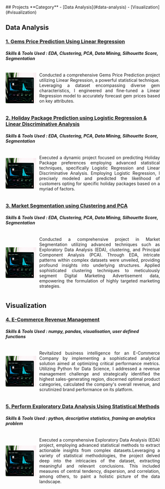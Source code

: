 <p> 
<br>
<br>
</p>
## Projects
**Category**
- [Data Analysis](#data-analysis)
- [Visualization](#visualization)

## Data Analysis
### [1. Gems Price Prediction Using Linear Regression](https://link-to-your-project) 
##### Skills & Tools Used : EDA, Clustering, PCA, Data Mining, Silhouette Score, Segmentation

<div style="display:flex; align-items:center;">
  <img src="assets/dv.jpg" alt="Description of the image" style="width:100px; height:100px; margin-right:10px; vertical-align:middle;">
<p align="justify" style="vertical-align:middle;"> Conducted a comprehensive Gems Price Prediction project utilizing Linear Regression, a powerful statistical technique. Leveraging a dataset encompassing diverse gem characteristics, I engineered and fine-tuned a Linear Regression model to accurately forecast gem prices based on key attributes. </p>
</div>

### [2. Holiday Package Prediction using Logistic Regression & Linear Discriminative Analysis](https://link-to-your-project) 
##### Skills & Tools Used : EDA, Clustering, PCA, Data Mining, Silhouette Score, Segmentation

<div style="display:flex; align-items:center;">
  <img src="assets/dv.jpg" alt="Description of the image" style="width:100px; height:100px; margin-right:10px; vertical-align:middle;">
  <p align="justify" style="vertical-align:middle;">Executed a dynamic project focused on predicting Holiday Package preferences employing advanced statistical techniques, specifically Logistic Regression and Linear Discriminative Analysis. Employing Logistic Regression, I precisely modeled and predicted the likelihood of customers opting for specific holiday packages based on a myriad of factors.</p>
</div>

### [3. Market Segmentation using Clustering and PCA](https://link-to-your-project) 
##### Skills & Tools Used : EDA, Clustering, PCA, Data Mining, Silhouette Score, Segmentation

<div style="display:flex; align-items:center;">
  <img src="assets/dv.jpg" alt="Description of the image" style="width:100px; height:100px; margin-right:10px; vertical-align:middle;">
<p align="justify" style="vertical-align:middle;"> Conducted a comprehensive project in Market Segmentation utilizing advanced techniques such as Exploratory Data Analysis (EDA), clustering, and Principal Component Analysis (PCA). Through EDA, intricate patterns within complex datasets were unveiled, providing profound insights into underlying structures. Applied sophisticated clustering techniques to meticulously segment Digital Marketing Advertisement data, empowering the formulation of highly targeted marketing strategies. </p>
</div>

## Visualization
### [4. E-Commerce Revenue Management](https://link-to-your-project) 
##### Skills & Tools Used : numpy, pandas, visualisation, user defined functions

<div style="display:flex; align-items:center;">
  <img src="assets/dv.jpg" alt="Description of the image" style="width:100px; height:100px; margin-right:10px; vertical-align:middle;">
<p align="justify" style="vertical-align:middle;"> Revitalized business intelligence for an E-Commerce Company by implementing a sophisticated analytical solution aimed at optimizing critical performance metrics. Utilizing Python for Data Science, I addressed a revenue management challenge and strategically identified the highest sales-generating region, discerned optimal product categories, calculated the company's overall revenue, and scrutinized brand performance on its platform. </p>
</div>

### [5. Perform Exploratory Data Analysis Using Statistical Methods](https://link-to-your-project) 
##### Skills & Tools Used : python, descriptive statistics, framing an analytics problem

<div style="display:flex; align-items:center;">
  <img src="assets/dv.jpg" alt="Description of the image" style="width:100px; height:100px; margin-right:10px; vertical-align:middle;">
<p align="justify" style="vertical-align:middle;"> Executed a comprehensive Exploratory Data Analysis (EDA) project, employing advanced statistical methods to extract actionable insights from complex datasets.Leveraging a variety of statistical methodologies, the project delved deep into the intricacies of the dataset, extracting meaningful and relevant conclusions. This included measures of central tendency, dispersion, and correlation, among others, to paint a holistic picture of the data landscape. </p>
</div>
